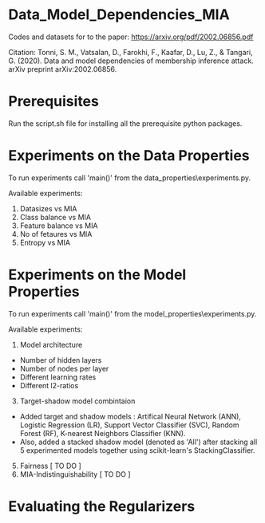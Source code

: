 # Data_Model_Dependencies_MIA
Codes and datasets for to the paper: https://arxiv.org/pdf/2002.06856.pdf

Citation: Tonni, S. M., Vatsalan, D., Farokhi, F., Kaafar, D., Lu, Z., & Tangari, G. (2020). Data and model dependencies of membership inference attack. arXiv preprint arXiv:2002.06856.

# Prerequisites

Run the script.sh file for installing all the prerequisite python packages.

# Experiments on the Data Properties

To run experiments call 'main()' from the data_properties\experiments.py.

Available experiments:
1. Datasizes vs MIA
2. Class balance vs MIA
3. Feature balance vs MIA
4. No of fetaures vs MIA
5. Entropy vs MIA

# Experiments on the Model Properties

To run experiments call 'main()' from the model_properties\experiments.py. 

Available experiments:
1. Model architecture

* Number of hidden layers
* Number of nodes per layer
* Different learning rates
* Different l2-ratios

3. Target-shadow model combintaion

* Added target and shadow models : Artifical Neural Network (ANN), Logistic Regression (LR), Support Vector Classifier (SVC), Random Forest (RF), K-nearest Neighbors Classifier (KNN).
* Also, added a stacked shadow model (denoted as 'All') after stacking all 5 experimented models together using scikit-learn's StackingClassifier. 

5. Fairness [ TO DO ]
6. MIA-Indistinguishability [ TO DO ] 

# Evaluating the Regularizers

